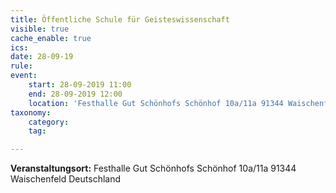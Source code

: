 ```yaml
---
title: Öffentliche Schule für Geisteswissenschaft
visible: true
cache_enable: true
ics: 
date: 28-09-19
rule: 
event:
	start: 28-09-2019 11:00
	end: 28-09-2019 12:00
	location: 'Festhalle Gut Schönhofs Schönhof 10a/11a 91344 Waischenfeld Deutschland'
taxonomy:
	category: 
	tag: 

---
```




**Veranstaltungsort:** Festhalle Gut Schönhofs
Schönhof 10a/11a
91344 Waischenfeld
Deutschland

